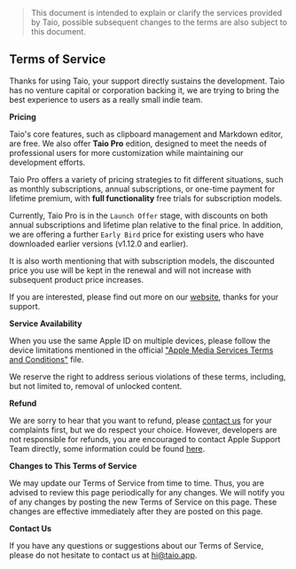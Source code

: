 > This document is intended to explain or clarify the services provided by Taio, possible subsequent changes to the terms are also subject to this document.

## Terms of Service

Thanks for using Taio, your support directly sustains the development. Taio has no venture capital or corporation backing it, we are trying to bring the best experience to users as a really small indie team.

**Pricing**

Taio's core features, such as clipboard management and Markdown editor, are free. We also offer **Taio Pro** edition, designed to meet the needs of professional users for more customization while maintaining our development efforts.

Taio Pro offers a variety of pricing strategies to fit different situations, such as monthly subscriptions, annual subscriptions, or one-time payment for lifetime premium, with **full functionality** free trials for subscription models.

Currently, Taio Pro is in the `Launch Offer` stage, with discounts on both annual subscriptions and lifetime plan relative to the final price. In addition, we are offering a further `Early Bird` price for existing users who have downloaded earlier versions (v1.12.0 and earlier).

It is also worth mentioning that with subscription models, the discounted price you use will be kept in the renewal and will not increase with subsequent product price increases.

If you are interested, please find out more on our [website](https://taio.app/#pricing), thanks for your support.

**Service Availability**

When you use the same Apple ID on multiple devices, please follow the device limitations mentioned in the official ["Apple Media Services Terms and Conditions"](https://www.apple.com/legal/internet-services/itunes/us/terms.html) file.

We reserve the right to address serious violations of these terms, including, but not limited to, removal of unlocked content.

**Refund**

We are sorry to hear that you want to refund, please [contact us](mailto:hi@taio.app) for your complaints first, but we do respect your choice. However, developers are not responsible for refunds, you are encouraged to contact Apple Support Team directly, some information could be found [here](https://support.apple.com/en-us/HT204084).

**Changes to This Terms of Service**

We may update our Terms of Service from time to time. Thus, you are advised to review this page periodically for any changes. We will notify you of any changes by posting the new Terms of Service on this page. These changes are effective immediately after they are posted on this page.

**Contact Us**

If you have any questions or suggestions about our Terms of Service, please do not hesitate to contact us at hi@taio.app.